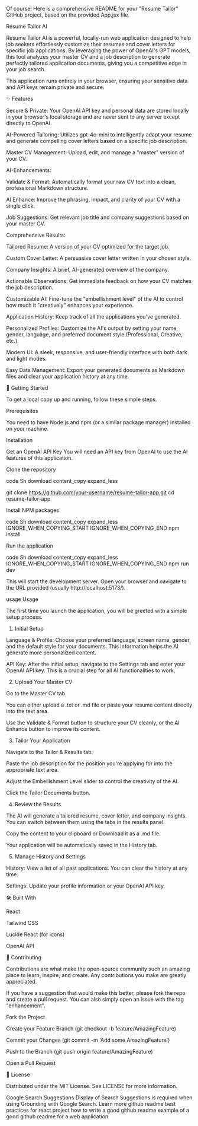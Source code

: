 Of course! Here is a comprehensive README for your "Resume Tailor" GitHub project, based on the provided App.jsx file.

Resume Tailor AI

Resume Tailor AI is a powerful, locally-run web application designed to help job seekers effortlessly customize their resumes and cover letters for specific job applications. By leveraging the power of OpenAI's GPT models, this tool analyzes your master CV and a job description to generate perfectly tailored application documents, giving you a competitive edge in your job search.

This application runs entirely in your browser, ensuring your sensitive data and API keys remain private and secure.

✨ Features

Secure & Private: Your OpenAI API key and personal data are stored locally in your browser's local storage and are never sent to any server except directly to OpenAI.

AI-Powered Tailoring: Utilizes gpt-4o-mini to intelligently adapt your resume and generate compelling cover letters based on a specific job description.

Master CV Management: Upload, edit, and manage a "master" version of your CV.

AI-Enhancements:

Validate & Format: Automatically format your raw CV text into a clean, professional Markdown structure.

AI Enhance: Improve the phrasing, impact, and clarity of your CV with a single click.

Job Suggestions: Get relevant job title and company suggestions based on your master CV.

Comprehensive Results:

Tailored Resume: A version of your CV optimized for the target job.

Custom Cover Letter: A persuasive cover letter written in your chosen style.

Company Insights: A brief, AI-generated overview of the company.

Actionable Observations: Get immediate feedback on how your CV matches the job description.

Customizable AI: Fine-tune the "embellishment level" of the AI to control how much it "creatively" enhances your experience.

Application History: Keep track of all the applications you've generated.

Personalized Profiles: Customize the AI's output by setting your name, gender, language, and preferred document style (Professional, Creative, etc.).

Modern UI: A sleek, responsive, and user-friendly interface with both dark and light modes.

Easy Data Management: Export your generated documents as Markdown files and clear your application history at any time.

🚀 Getting Started

To get a local copy up and running, follow these simple steps.

Prerequisites

You need to have Node.js and npm (or a similar package manager) installed on your machine.

Installation

Get an OpenAI API Key
You will need an API key from OpenAI to use the AI features of this application.

Clone the repository

code
Sh
download
content_copy
expand_less

git clone https://github.com/your-username/resume-tailor-app.git
cd resume-tailor-app

Install NPM packages

code
Sh
download
content_copy
expand_less
IGNORE_WHEN_COPYING_START
IGNORE_WHEN_COPYING_END
npm install

Run the application

code
Sh
download
content_copy
expand_less
IGNORE_WHEN_COPYING_START
IGNORE_WHEN_COPYING_END
npm run dev

This will start the development server. Open your browser and navigate to the URL provided (usually http://localhost:5173/).

usage Usage

The first time you launch the application, you will be greeted with a simple setup process.

1. Initial Setup

Language & Profile: Choose your preferred language, screen name, gender, and the default style for your documents. This information helps the AI generate more personalized content.

API Key: After the initial setup, navigate to the Settings tab and enter your OpenAI API key. This is a crucial step for all AI functionalities to work.

2. Upload Your Master CV

Go to the Master CV tab.

You can either upload a .txt or .md file or paste your resume content directly into the text area.

Use the Validate & Format button to structure your CV cleanly, or the AI Enhance button to improve its content.

3. Tailor Your Application

Navigate to the Tailor & Results tab.

Paste the job description for the position you're applying for into the appropriate text area.

Adjust the Embellishment Level slider to control the creativity of the AI.

Click the Tailor Documents button.

4. Review the Results

The AI will generate a tailored resume, cover letter, and company insights. You can switch between them using the tabs in the results panel.

Copy the content to your clipboard or Download it as a .md file.

Your application will be automatically saved in the History tab.

5. Manage History and Settings

History: View a list of all past applications. You can clear the history at any time.

Settings: Update your profile information or your OpenAI API key.

🛠️ Built With

React

Tailwind CSS

Lucide React (for icons)

OpenAI API

🤝 Contributing

Contributions are what make the open-source community such an amazing place to learn, inspire, and create. Any contributions you make are greatly appreciated.

If you have a suggestion that would make this better, please fork the repo and create a pull request. You can also simply open an issue with the tag "enhancement".

Fork the Project

Create your Feature Branch (git checkout -b feature/AmazingFeature)

Commit your Changes (git commit -m 'Add some AmazingFeature')

Push to the Branch (git push origin feature/AmazingFeature)

Open a Pull Request

📄 License

Distributed under the MIT License. See LICENSE for more information.

Google Search Suggestions
Display of Search Suggestions is required when using Grounding with Google Search. Learn more
github readme best practices for react project
how to write a good github readme
example of a good github readme for a web application
